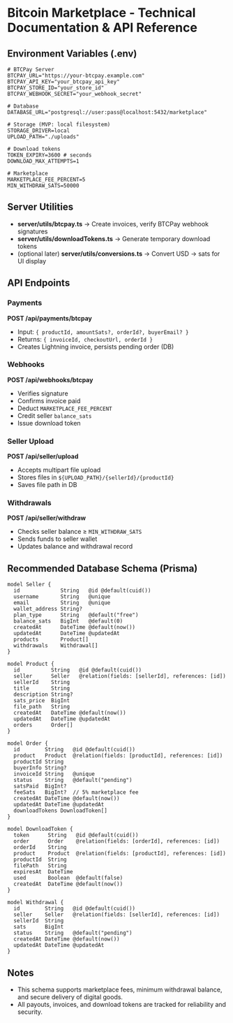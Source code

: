 # Bitcoin Marketplace - Technical Documentation & API Reference

## Environment Variables (.env)

```dotenv
# BTCPay Server
BTCPAY_URL="https://your-btcpay.example.com"
BTCPAY_API_KEY="your_btcpay_api_key"
BTCPAY_STORE_ID="your_store_id"
BTCPAY_WEBHOOK_SECRET="your_webhook_secret"

# Database
DATABASE_URL="postgresql://user:pass@localhost:5432/marketplace"

# Storage (MVP: local filesystem)
STORAGE_DRIVER=local
UPLOAD_PATH="./uploads"

# Download tokens
TOKEN_EXPIRY=3600 # seconds
DOWNLOAD_MAX_ATTEMPTS=1

# Marketplace
MARKETPLACE_FEE_PERCENT=5
MIN_WITHDRAW_SATS=50000
```

## Server Utilities

* **server/utils/btcpay.ts** → Create invoices, verify BTCPay webhook signatures
* **server/utils/downloadTokens.ts** → Generate temporary download tokens
* (optional later) **server/utils/conversions.ts** → Convert USD → sats for UI display

## API Endpoints

### Payments

**POST /api/payments/btcpay**

* Input: `{ productId, amountSats?, orderId?, buyerEmail? }`
* Returns: `{ invoiceId, checkoutUrl, orderId }`
* Creates Lightning invoice, persists pending order (DB)

### Webhooks

**POST /api/webhooks/btcpay**

* Verifies signature
* Confirms invoice paid
* Deduct `MARKETPLACE_FEE_PERCENT`
* Credit seller `balance_sats`
* Issue download token

### Seller Upload

**POST /api/seller/upload**

* Accepts multipart file upload
* Stores files in `${UPLOAD_PATH}/{sellerId}/{productId}`
* Saves file path in DB

### Withdrawals

**POST /api/seller/withdraw**

* Checks seller balance ≥ `MIN_WITHDRAW_SATS`
* Sends funds to seller wallet
* Updates balance and withdrawal record

## Recommended Database Schema (Prisma)

```prisma
model Seller {
  id             String   @id @default(cuid())
  username       String   @unique
  email          String   @unique
  wallet_address String?
  plan_type      String   @default("free")
  balance_sats   BigInt   @default(0)
  createdAt      DateTime @default(now())
  updatedAt      DateTime @updatedAt
  products       Product[]
  withdrawals    Withdrawal[]
}

model Product {
  id          String   @id @default(cuid())
  seller      Seller   @relation(fields: [sellerId], references: [id])
  sellerId    String
  title       String
  description String?
  sats_price  BigInt
  file_path   String
  createdAt   DateTime @default(now())
  updatedAt   DateTime @updatedAt
  orders      Order[]
}

model Order {
  id        String   @id @default(cuid())
  product   Product  @relation(fields: [productId], references: [id])
  productId String
  buyerInfo String?
  invoiceId String   @unique
  status    String   @default("pending")
  satsPaid  BigInt?
  feeSats   BigInt?  // 5% marketplace fee
  createdAt DateTime @default(now())
  updatedAt DateTime @updatedAt
  downloadTokens DownloadToken[]
}

model DownloadToken {
  token      String   @id @default(cuid())
  order      Order    @relation(fields: [orderId], references: [id])
  orderId    String
  product    Product  @relation(fields: [productId], references: [id])
  productId  String
  filePath   String
  expiresAt  DateTime
  used       Boolean  @default(false)
  createdAt  DateTime @default(now())
}

model Withdrawal {
  id        String   @id @default(cuid())
  seller    Seller   @relation(fields: [sellerId], references: [id])
  sellerId  String
  sats      BigInt
  status    String   @default("pending")
  createdAt DateTime @default(now())
  updatedAt DateTime @updatedAt
}
```

## Notes

* This schema supports marketplace fees, minimum withdrawal balance, and secure delivery of digital goods.
* All payouts, invoices, and download tokens are tracked for reliability and security.


